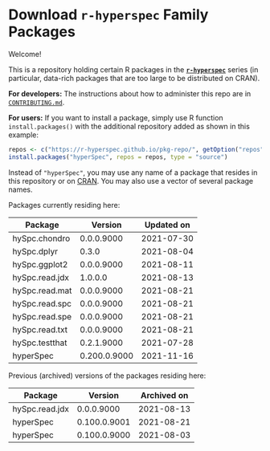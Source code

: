 # Download **`r-hyperspec`** Family Packages

Welcome!

This is a repository holding certain R packages in the [**`r-hyperspec`**](https://r-hyperspec.github.io/) series (in particular, data-rich packages that are too large to be distributed on CRAN).

**For developers:** The instructions about how to administer this repo are in [`CONTRIBUTING.md`](https://github.com/r-hyperspec/pkg-repo/blob/gh-pages/CONTRIBUTING.md).

**For users:** If you want to install a package, simply use R function `install.packages()` with the additional repository added as shown in this example:

```r
repos <- c("https://r-hyperspec.github.io/pkg-repo/", getOption("repos"))
install.packages("hyperSpec", repos = repos, type = "source")
```

Instead of `"hyperSpec"`, you may use any name of a package that resides in this repository or on [CRAN](https://cran.rstudio.com/web/packages/index.html).
You may also use a vector of several package names.


<!-- list of packages: start | DO NOT REMOVE THIS LINE -->

Packages currently residing here:

Package       | Version       | Updated on    
------------- | ------------- | ------------- 
hySpc.chondro | 0.0.0.9000 | 2021-07-30
hySpc.dplyr | 0.3.0 | 2021-08-04
hySpc.ggplot2 | 0.0.0.9000 | 2021-08-11
hySpc.read.jdx | 1.0.0.0 | 2021-08-13
hySpc.read.mat | 0.0.0.9000 | 2021-08-21
hySpc.read.spc | 0.0.0.9000 | 2021-08-21
hySpc.read.spe | 0.0.0.9000 | 2021-08-21
hySpc.read.txt | 0.0.0.9000 | 2021-08-21
hySpc.testthat | 0.2.1.9000 | 2021-07-28
hyperSpec | 0.200.0.9000 | 2021-11-16

Previous (archived) versions of the packages residing here: 

Package       | Version       | Archived on   
------------- | ------------- | ------------- 
hySpc.read.jdx | 0.0.0.9000 | 2021-08-13
hyperSpec | 0.100.0.9001 | 2021-08-21
hyperSpec | 0.100.0.9000 | 2021-08-03
